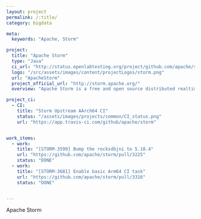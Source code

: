 ```yaml
---
layout: project
permalink: /:title/
category: bigdata

meta:
  keywords: "Apache, Storm"

project:
  title: "Apache Storm"
  type: "Java"
  ci_url: "http://status.openlabtesting.org/project/github.com/apache/storm"
  logo: "/src/assets/images/content/projectLogos/storm.png"
  url: "ApacheStorm"
  project_official_url: "http://storm.apache.org/"
  overview: "Apache Storm is a free and open source distributed realtime computation system. Apache Storm makes it easy to reliably process unbounded streams of data, doing for realtime processing what Hadoop did for batch processing. Apache Storm is simple, can be used with any programming language, and is a lot of fun to use!"

project_ci:
  - CI:
    title: "Storm Upstream AArch64 CI"
    status: "/assets/images/projects/common/CI_status.png"
    url: "https://app.travis-ci.com/github/apache/storm"


work_items:
  - work:
    title: "[STORM-3599] Bump the rocksdbjni to 5.18.4"
    url: "https://github.com/apache/storm/pull/3225"
    status: "DONE"
  - work:
    title: "[STORM-3681] Enable basic Arm64 CI task"
    url: "https://github.com/apache/storm/pull/3316"
    status: "DONE"


---
```


<p>Apache Storm</p>
